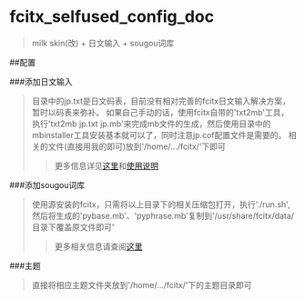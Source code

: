 fcitx_selfused_config_doc
=========================
>milk skin(改) + 日文输入 + sougou词库

##配置

###添加日文输入
>目录中的jp.txt是日文码表，目前没有相对完善的fcitx日文输入解决方案，暂时以码表来弥补。
>如果自己手动的话，使用fcitx自带的'txt2mb'工具，执行'txt2mb jp.txt
>jp.mb'来完成mb文件的生成，然后使用目录中的mbinstaller工具安装基本就可以了，同时注意jp.cof配置文件是需要的。
>相关的文件(直接用我的即可)放到'/home/.../fcitx/'下即可
>>更多信息详见[这里](http://forum.ubuntu.org.cn/viewtopic.php?f=8&t=290712&start=0)和[使用说明](http://fcitx.github.com/handbook/fcitx.html)


###添加sougou词库
>使用源安装的fcitx，只需将以上目录下的相关压缩包打开，执行'./run.sh',然后将生成的'pybase.mb'、'pyphrase.mb'复制到'/usr/share/fcitx/data/ 目录下覆盖原文件即可'
>>更多相关信息请查阅[这里](http://forum.ubuntu.org.cn/viewtopic.php?f=8&t=348487)


###主题
>直接将相应主题文件夹放到'/home/.../fcitx/'下的主题目录即可



